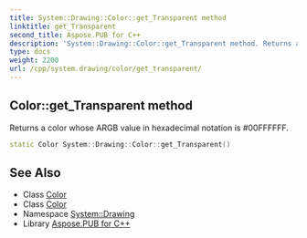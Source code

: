 ```yaml
---
title: System::Drawing::Color::get_Transparent method
linktitle: get_Transparent
second_title: Aspose.PUB for C++
description: 'System::Drawing::Color::get_Transparent method. Returns a color whose ARGB value in hexadecimal notation is #00FFFFFF in C++.'
type: docs
weight: 2200
url: /cpp/system.drawing/color/get_transparent/
---
```

## Color::get_Transparent method


Returns a color whose ARGB value in hexadecimal notation is #00FFFFFF.

```cpp
static Color System::Drawing::Color::get_Transparent()
```

## See Also

* Class [Color](../)
* Class [Color](../)
* Namespace [System::Drawing](../../)
* Library [Aspose.PUB for C++](../../../)
